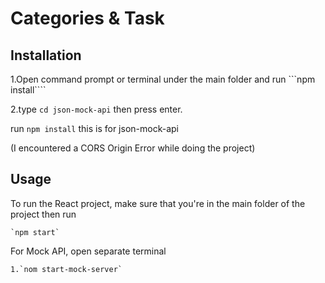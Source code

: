 # Categories & Task

## Installation

1.Open command prompt or terminal under the main folder and run
```npm install````

2.type `cd json-mock-api` then press enter.

run `npm install`
this is for json-mock-api

(I encountered a CORS Origin Error while doing the project)

## Usage

To run the React project, make sure that you're in the main folder of the project then run

```
`npm start`

```

For Mock API, open separate terminal

```
1.`nom start-mock-server`
```
